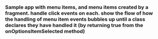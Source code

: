 ### Sample app with menu items, and menu items created by a fragment. handle click events on each. show the flow of how the handling of menu item events bubbles up until a class declares they have handled it (by returning true from the onOptionsItemSelected method)
